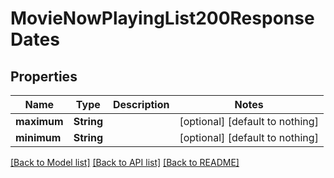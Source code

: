 # MovieNowPlayingList200ResponseDates


## Properties
Name | Type | Description | Notes
------------ | ------------- | ------------- | -------------
**maximum** | **String** |  | [optional] [default to nothing]
**minimum** | **String** |  | [optional] [default to nothing]


[[Back to Model list]](../README.md#models) [[Back to API list]](../README.md#api-endpoints) [[Back to README]](../README.md)


